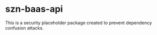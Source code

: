 # szn-baas-api

This is a security placeholder package created to prevent dependency confusion attacks.